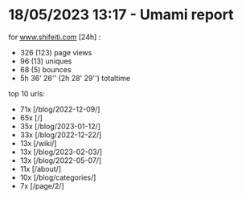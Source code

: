 # 18/05/2023 13:17 - Umami report
for www.shifeiti.com [24h] :

 - 326 (123) page views
 - 96 (13) uniques
 - 68 (5) bounces
 - 5h 36' 26'' (2h 28' 29'') totaltime


top 10 urls:
 - 71x [/blog/2022-12-09/]
 - 65x [/]
 - 35x [/blog/2023-01-12/]
 - 33x [/blog/2022-12-22/]
 - 13x [/wiki/]
 - 13x [/blog/2023-02-03/]
 - 13x [/blog/2022-05-07/]
 - 11x [/about/]
 - 10x [/blog/categories/]
 - 7x [/page/2/]


